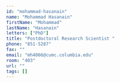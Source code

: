 ```yaml
---
id: "mohammad-hasanain"
name: "Mohammad Hasanain"
firstName: "Mohammad"
lastName: "Hasanain"
letters: ["PhD"]
title: "Postdoctoral Research Scientist "
phone: "851-5287"
fax: ""
email: "mh4066@cumc.columbia.edu"
room: "403"
url: ""
tags: []
---
```

